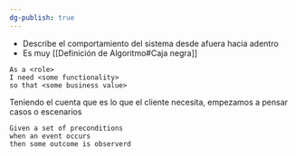 ```yaml
---
dg-publish: true
---
```

- Describe el comportamiento del sistema desde afuera hacia adentro
- Es muy [[Definición de Algoritmo#Caja negra]]
```
As a <role>
I need <some functionality>
so that <some business value>
```
Teniendo el cuenta que es lo que el cliente necesita, empezamos a pensar casos o escenarios
```
Given a set of preconditions
when an event occurs
then some outcome is observerd
```